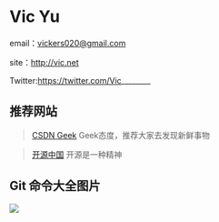Vic Yu
=======
email：vickers020@gmail.com

site：http://vic.net

Twitter:https://twitter.com/Vic________

推荐网站
-------

> [CSDN Geek][1] Geek态度，推荐大家去发现新鲜事物

> [开源中国][2]	开源是一种精神

Git 命令大全图片
-------
![](http://img.blog.csdn.net/20130725102400984?watermark/2/text/aHR0cDovL2Jsb2cuY3Nkbi5uZXQvVmljX19f/font/5a6L5L2T/fontsize/400/fill/I0JBQkFCMA==/dissolve/70/gravity/SouthEast)


[1]:http://geek.csdn.net
[2]:http://www.oschina.net
